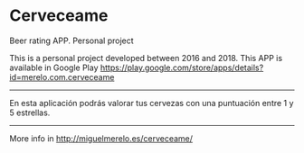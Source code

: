 # Cerveceame
Beer rating APP. Personal project

This is a personal project developed between 2016 and 2018.
This APP is available in Google Play https://play.google.com/store/apps/details?id=merelo.com.cerveceame

____________________
En esta aplicación podrás valorar tus cervezas con una puntuación entre 1 y 5 estrellas.
____________________

More info in http://miguelmerelo.es/cerveceame/
